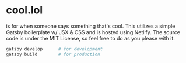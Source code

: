 # cool.lol
is for when someone says something that's cool. This utilizes a simple Gatsby boilerplate w/ JSX & CSS and is hosted using Netlify. The source code is under the MIT License, so feel free to do as you please with it.

```bash
gatsby develop      # for development
gatsby build        # for production
```
